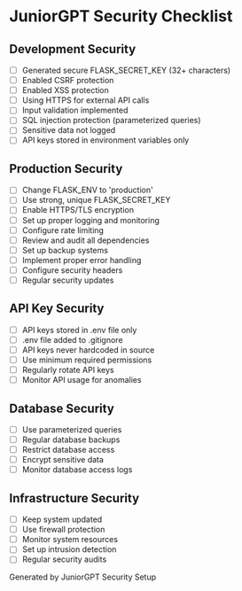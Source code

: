 # JuniorGPT Security Checklist

## Development Security
- [ ] Generated secure FLASK_SECRET_KEY (32+ characters)
- [ ] Enabled CSRF protection
- [ ] Enabled XSS protection
- [ ] Using HTTPS for external API calls
- [ ] Input validation implemented
- [ ] SQL injection protection (parameterized queries)
- [ ] Sensitive data not logged
- [ ] API keys stored in environment variables only

## Production Security
- [ ] Change FLASK_ENV to 'production'
- [ ] Use strong, unique FLASK_SECRET_KEY
- [ ] Enable HTTPS/TLS encryption
- [ ] Set up proper logging and monitoring
- [ ] Configure rate limiting
- [ ] Review and audit all dependencies
- [ ] Set up backup systems
- [ ] Implement proper error handling
- [ ] Configure security headers
- [ ] Regular security updates

## API Key Security
- [ ] API keys stored in .env file only
- [ ] .env file added to .gitignore
- [ ] API keys never hardcoded in source
- [ ] Use minimum required permissions
- [ ] Regularly rotate API keys
- [ ] Monitor API usage for anomalies

## Database Security
- [ ] Use parameterized queries
- [ ] Regular database backups
- [ ] Restrict database access
- [ ] Encrypt sensitive data
- [ ] Monitor database access logs

## Infrastructure Security
- [ ] Keep system updated
- [ ] Use firewall protection
- [ ] Monitor system resources
- [ ] Set up intrusion detection
- [ ] Regular security audits

Generated by JuniorGPT Security Setup
